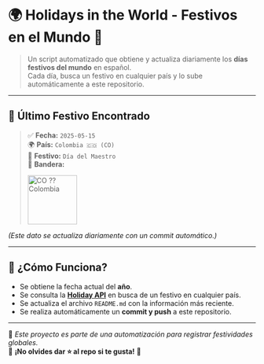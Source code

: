 # 🌍 Holidays in the World - Festivos en el Mundo 🎉

> Un script automatizado que obtiene y actualiza diariamente los **días festivos del mundo** en español.  
> Cada día, busca un festivo en cualquier país y lo sube automáticamente a este repositorio.  

---

## 📅 Último Festivo Encontrado
> ✅ **Fecha:** `2025-05-15`  
> 🌍 **País:** `Colombia 🇨🇴 (CO)`  
> 🎉 **Festivo:** `Día del Maestro`  
> 🔰 **Bandera:**
> 
> <img src="https://flagsapi.com/CO/flat/64.png" height="100px" alt="CO ?? Colombia">

*(Este dato se actualiza diariamente con un commit automático.)*

---

## 🚀 ¿Cómo Funciona?
- Se obtiene la fecha actual del **año**.
- Se consulta la **[Holiday API](https://holidayapi.com/)** en busca de un festivo en cualquier país.
- Se actualiza el archivo `README.md` con la información más reciente.
- Se realiza automáticamente un **commit y push** a este repositorio.

---
📝 *Este proyecto es parte de una automatización para registrar festividades globales.*  
🌟 **¡No olvides dar ⭐️ al repo si te gusta!** 🚀

<!-- Actualizado automáticamente el 2025-05-15 03:08:03 -->